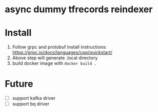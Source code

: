 # async dummy tfrecords reindexer
# Install
1. Follow grpc and protobuf install instructions: https://grpc.io/docs/languages/cpp/quickstart/
2. Above step will generate .local directory
3. build docker image with `docker build .`
# Future
- [ ] support kafka driver
- [ ] support bq driver
